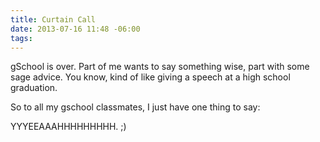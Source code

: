 ```yaml
---
title: Curtain Call
date: 2013-07-16 11:48 -06:00
tags:
---
```


gSchool is over. Part of me wants to say something wise, part with some sage advice. You know, kind of like giving a speech at a high school graduation.


So to all my gschool classmates, I just have one thing to say:

YYYEEAAAHHHHHHHHH. ;)
